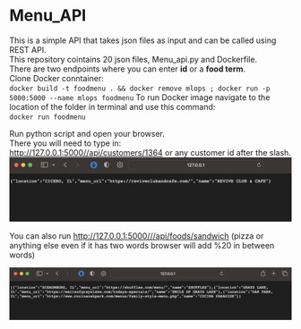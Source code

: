# Menu_API
This is a simple API that takes json files as input and can be called using REST API.  <br>
This repository cointains 20 json files, Menu_api.py and Dockerfile. <br>
There are two endpoints where you can enter **id** or a **food term**. <br>
Clone Docker conntainer: <br>
`docker build -t foodmenu . && docker remove mlops ; docker run -p 5000:5000 --name mlops foodmenu`
To run Docker image navigate to the location of the folder in terminal and use this command: <br>
`docker run foodmenu` <br>

Run python script and open your browser. <br>
There you will need to type in:  <br>
http://127.0.0.1:5000//api/customers/1364 or any customer id after the slash.  <br>
![](https://github.com/Adzic/Menu_API/blob/main/customer_id_example.jpg)

You can also run http://127.0.0.1:5000///api/foods/sandwich (pizza or anything else even if it has two words browser will add %20 in between words)

![](https://github.com/Adzic/Menu_API/blob/main/pizza_example.jpg)








